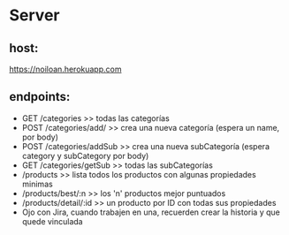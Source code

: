 # Server
 
## host:
https://noiloan.herokuapp.com

## endpoints:

- GET /categories >> todas las categorías
- POST /categories/add/  >> crea una nueva categoría (espera un name, por body)
- POST /categories/addSub >> crea una nueva subCategoría (espera category y subCategory por body)
- GET /categories/getSub >> todas las subCategorías
- /products   >> lista todos los productos con algunas propiedades minimas
- /products/best/:n   >> los 'n' productos mejor puntuados
- /products/detail/:id   >> un producto por ID con todas sus propiedades
- Ojo con Jira, cuando trabajen en una, recuerden crear la historia y que quede vinculada
